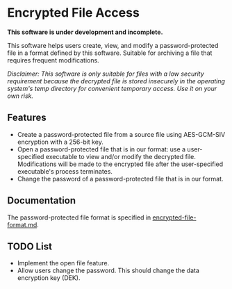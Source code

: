 # Encrypted File Access

**This software is under development and incomplete.**

This software helps users create, view, and modify a password-protected file in a format defined by this software. Suitable for archiving a file that requires frequent modifications.

*Disclaimer: This software is only suitable for files with a low security requirement because the decrypted file is stored insecurely in the operating system's temp directory for convenient temporary access. Use it on your own risk.*

## Features

- Create a password-protected file from a source file using AES-GCM-SIV encryption with a 256-bit key.
- Open a password-protected file that is in our format: use a user-specified executable to view and/or modify the decrypted file. Modifications will be made to the encrypted file after the user-specified executable's process terminates.
- Change the password of a password-protected file that is in our format.

## Documentation

The password-protected file format is specified in [encrypted-file-format.md](encrypted-file-format.md).

## TODO List

- Implement the open file feature.
- Allow users change the password. This should change the data encryption key (DEK).
